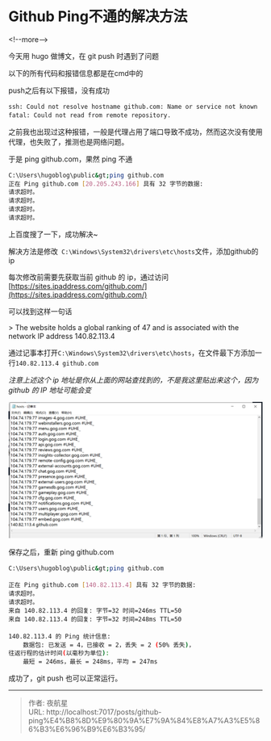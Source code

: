 # Github Ping不通的解决方法


&lt;!--more--&gt;

今天用 hugo 做博文，在 git push 时遇到了问题

以下的所有代码和报错信息都是在cmd中的

push之后有以下报错，没有成功

```bash
ssh: Could not resolve hostname github.com: Name or service not known
fatal: Could not read from remote repository.
```

  

之前我也出现过这种报错，一般是代理占用了端口导致不成功，然而这次没有使用代理，也失败了，推测也是网络问题。

于是 ping github.com，果然 ping 不通

```bash
C:\Users\hugoblog\public&gt;ping github.com
正在 Ping github.com [20.205.243.166] 具有 32 字节的数据:
请求超时。
请求超时。
请求超时。
请求超时。
```

上百度搜了一下，成功解决~



解决方法是修改` C:\Windows\System32\drivers\etc\hosts`文件，添加github的ip  



每次修改前需要先获取当前 github 的 ip，通过访问[https://sites.ipaddress.com/github.com/](https://sites.ipaddress.com/github.com/)

可以找到这样一句话



&gt; The website holds a global ranking of 47 and is associated with the network IP address 140.82.113.4



通过记事本打开`C:\Windows\System32\drivers\etc\hosts`，在文件最下方添加一行`140.82.113.4 github.com`

*注意上述这个 ip 地址是你从上面的网站查找到的，不是我这里贴出来这个，因为 github 的 IP 地址可能会变*

![修改host文件](/imgs/image-20240122121409451.png)

保存之后，重新 ping github.com

```bash
C:\Users\hugoblog\public&gt;ping github.com

正在 Ping github.com [140.82.113.4] 具有 32 字节的数据:
请求超时。
请求超时。
来自 140.82.113.4 的回复: 字节=32 时间=246ms TTL=50
来自 140.82.113.4 的回复: 字节=32 时间=248ms TTL=50

140.82.113.4 的 Ping 统计信息:
    数据包: 已发送 = 4，已接收 = 2，丢失 = 2 (50% 丢失)，
往返行程的估计时间(以毫秒为单位):
    最短 = 246ms，最长 = 248ms，平均 = 247ms
```

成功了，git push 也可以正常运行。


---

> 作者: 夜航星  
> URL: http://localhost:7017/posts/github-ping%E4%B8%8D%E9%80%9A%E7%9A%84%E8%A7%A3%E5%86%B3%E6%96%B9%E6%B3%95/  

